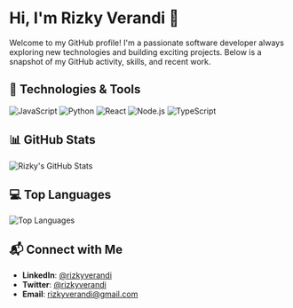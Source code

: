 # Hi, I'm Rizky Verandi 👋

Welcome to my GitHub profile! I'm a passionate software developer always exploring new technologies and building exciting projects. Below is a snapshot of my GitHub activity, skills, and recent work.

## 🔧 Technologies & Tools
![JavaScript](https://img.shields.io/badge/-JavaScript-F7DF1E?style=flat&logo=javascript&logoColor=white)
![Python](https://img.shields.io/badge/-Python-3776AB?style=flat&logo=python&logoColor=white)
![React](https://img.shields.io/badge/-React-61DAFB?style=flat&logo=react&logoColor=black)
![Node.js](https://img.shields.io/badge/-Node.js-339933?style=flat&logo=node.js&logoColor=white)
![TypeScript](https://img.shields.io/badge/-TypeScript-3178C6?style=flat&logo=typescript&logoColor=white)

## 📊 GitHub Stats
![Rizky's GitHub Stats](https://github-readme-stats.vercel.app/api?username=rizkyverandi&show_icons=true&count_private=true&hide_title=true&theme=radical)

## 💻 Top Languages
![Top Languages](https://github-readme-stats.vercel.app/api/top-langs/?username=rizkyverandi&layout=compact&theme=radical)

## 📬 Connect with Me
- **LinkedIn**: [@rizkyverandi](https://www.linkedin.com/in/rizkyverandi)
- **Twitter**: [@rizkyverandi](https://twitter.com/rizkyverandi)
- **Email**: rizkyverandi@gmail.com
